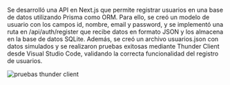 Se desarrolló una API en Next.js que permite registrar usuarios en una base de datos utilizando Prisma como ORM. Para ello, se creó un modelo de usuario con los campos id, nombre, email y password, y se implementó una ruta en /api/auth/register que recibe datos en formato JSON y los almacena en la base de datos SQLite. Además, se creó un archivo usuarios.json con datos simulados y se realizaron pruebas exitosas mediante Thunder Client desde Visual Studio Code, validando la correcta funcionalidad del registro de usuarios.

![pruebas thunder client](https://github.com/user-attachments/assets/8bd69fb5-cb6c-4541-bf06-96abc20d4110)


